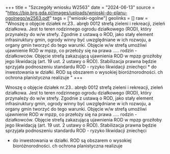 +++
title = "Szczegóły wniosku W2563"
date = "2024-06-13"
source = "https://bip.brg.gda.pl/images/uploads/wnioski-do-planu-ogolnego/w2563.pdf"
tags = ["wnioski-ogolne"]
geolinks = []
raw = "Wnoszę o objęcie działek nr.23.. abręb 0012 strefą zieleni i rekreacji, zieleń działkowa. Jest to teren rodzinnego ogrodu działkowego (ROD), który przynależy do w/w strefy. Zgodnie z ustawą o ROD, jako stały element infrasiruktury gmin, ogrody winny być uwzględniane w ich rozwoju, a organy gmin tworzyć do tego warunki. Objęcie w/w strefą umożliwi ujawnienie ROD w mpzp, co przełoży się na prawa ..... rodzin - działkowców. Objęcie strefą zakazującą ujawnienia ROD w mpzp groziłoby jego likwidacją (art. 19 ust. 2 ustawy o ROD). Stabilizacja prawna będzie sprzyjała podnoszeniu standardu ROD - ryzyko likwidacji zniechęci * do inwestowania w działki. ROD są obszarem o wysokiej bioróżnorodności. ch ochrona planistyczna realizuje "
+++

Wnoszę o objęcie działek nr.23.. abręb 0012 strefą zieleni i rekreacji, zieleń działkowa. Jest
to teren rodzinnego ogrodu działkowego (ROD), który przynależy do w/w strefy. Zgodnie z ustawą o ROD, jako
stały element infrasiruktury gmin, ogrody winny być uwzględniane w ich rozwoju, a organy gmin tworzyć do
tego warunki. Objęcie w/w strefą umożliwi ujawnienie ROD w mpzp, co przełoży się na prawa ..... rodzin -
działkowców. Objęcie strefą zakazującą ujawnienia ROD w mpzp groziłoby jego likwidacją (art. 19 ust. 2
ustawy o ROD). Stabilizacja prawna będzie sprzyjała podnoszeniu standardu ROD - ryzyko likwidacji zniechęci
* do inwestowania w działki. ROD są obszarem o wysokiej bioróżnorodności. ch ochrona planistyczna realizuje



